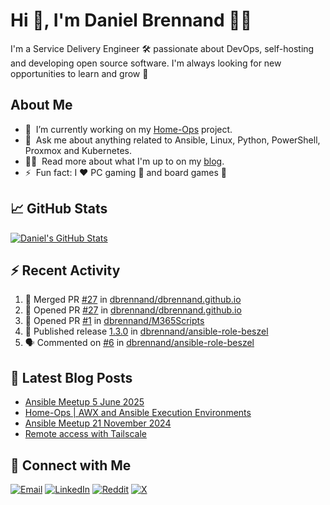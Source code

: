 # Hi 👋, I'm Daniel Brennand 👨‍💻

I'm a Service Delivery Engineer 🛠 passionate about DevOps, self-hosting and developing open source software. I'm always looking for new opportunities to learn and grow 🌱

## About Me

- 🔭 &nbsp;I’m currently working on my [Home-Ops](https://github.com/dbrennand/home-ops) project.
- 💬 &nbsp;Ask me about anything related to Ansible, Linux, Python, PowerShell, Proxmox and Kubernetes.
- 👨‍💻 &nbsp;Read more about what I'm up to on my [blog](https://dbren.uk).
- ⚡ &nbsp;Fun fact: I ❤️ PC gaming 👾 and board games 🎲

## 📈 GitHub Stats

[![Daniel's GitHub Stats](https://github-readme-stats.vercel.app/api?username=dbrennand&show_icons=true&count_private=true&hide_border=true&theme=dark)](https://github.com/anuraghazra/github-readme-stats)

## ⚡ Recent Activity

<!--START_SECTION:activity-->
1. 🎉 Merged PR [#27](https://github.com/dbrennand/dbrennand.github.io/pull/27) in [dbrennand/dbrennand.github.io](https://github.com/dbrennand/dbrennand.github.io)
2. 💪 Opened PR [#27](https://github.com/dbrennand/dbrennand.github.io/pull/27) in [dbrennand/dbrennand.github.io](https://github.com/dbrennand/dbrennand.github.io)
3. 💪 Opened PR [#1](https://github.com/dbrennand/M365Scripts/pull/1) in [dbrennand/M365Scripts](https://github.com/dbrennand/M365Scripts)
4. 🚀 Published release [1.3.0](https://github.com/dbrennand/ansible-role-beszel/releases/tag/1.3.0) in [dbrennand/ansible-role-beszel](https://github.com/dbrennand/ansible-role-beszel)
5. 🗣 Commented on [#6](https://github.com/dbrennand/ansible-role-beszel/issues/6#issuecomment-2926989463) in [dbrennand/ansible-role-beszel](https://github.com/dbrennand/ansible-role-beszel)
<!--END_SECTION:activity-->

## 📝 Latest Blog Posts

<!-- BLOG-POST-LIST:START -->
- [Ansible Meetup 5 June 2025](https://danielbrennand.com/blog/ansible-meetup-5-june/)
- [Home-Ops | AWX and Ansible Execution Environments](https://danielbrennand.com/blog/homeops-ansible-ee/)
- [Ansible Meetup 21 November 2024](https://danielbrennand.com/blog/ansible-meetup-21-november/)
- [Remote access with Tailscale](https://danielbrennand.com/blog/tailscale/)
<!-- BLOG-POST-LIST:END -->

## 💬 Connect with Me

[![Email](https://img.shields.io/badge/Email-D14836?style=flat&logo=gmail&logoColor=white)](mailto:contact@danielbrennand.com) [![LinkedIn](https://img.shields.io/badge/Linkedin-%230077B5.svg?style=flat&logo=linkedin&logoColor=white)](https://www.linkedin.com/in/dbrenuk) [![Reddit](https://img.shields.io/badge/Reddit-FF4500?style=flat&logo=reddit&logoColor=white)](https://www.reddit.com/user/dbrenuk) [![X](https://img.shields.io/badge/X-%23000000.svg?style=flat&logo=X&logoColor=white)](https://twitter.com/dbrenuk)
